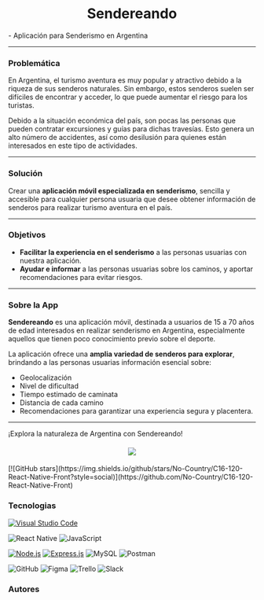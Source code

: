 <h1 align="center"> Sendereando</h1>
  - Aplicación para Senderismo en Argentina 



---

<h3> Problemática </h3>

En Argentina, el turismo aventura es muy popular y atractivo debido a la riqueza de sus senderos naturales. Sin embargo, estos senderos suelen ser difíciles de encontrar y acceder, lo que puede aumentar el riesgo para los turistas.

Debido a la situación económica del país, son pocas las personas que pueden contratar excursiones y guías para dichas travesías. Esto genera un alto número de accidentes, así como desilusión para quienes están interesados en este tipo de actividades.

---

<h3> Solución  </h3>

Crear una **aplicación móvil especializada en senderismo**, sencilla y accesible para cualquier persona usuaria que desee obtener información de senderos para realizar turismo aventura en el país.

---

<h3> Objetivos  </h3>

- **Facilitar la experiencia en el senderismo** a las personas usuarias con nuestra aplicación.
- **Ayudar e informar** a las personas usuarias sobre los caminos, y aportar recomendaciones para evitar riesgos.

---

<h3> Sobre la App </h3>

**Sendereando** es una aplicación móvil, destinada a usuarios de 15 a 70 años de edad interesados en realizar senderismo en Argentina, especialmente aquellos que tienen poco conocimiento previo sobre el deporte.

La aplicación ofrece una **amplia variedad de senderos para explorar**, brindando a las personas usuarias información esencial sobre:
- Geolocalización
- Nivel de dificultad
- Tiempo estimado de caminata
- Distancia de cada camino
- Recomendaciones para garantizar una experiencia segura y placentera.

---

¡Explora la naturaleza de Argentina con Sendereando!

  <h4 align="center">
   <img src="https://img.shields.io/badge/STATUS-EN%20DESAROLLO-green">
   </h4>
   [![GitHub stars](https://img.shields.io/github/stars/No-Country/C16-120-React-Native-Front?style=social)](https://github.com/No-Country/C16-120-React-Native-Front)



<h3> Tecnologias  </h3>

[![Visual Studio Code](https://img.shields.io/badge/Visual_Studio_Code-Editor-orange?logo=visual-studio-code&style=flat-square)](https://code.visualstudio.com/)

![React Native](https://img.shields.io/badge/React_Native-v0.64.2-green?logo=react&style=flat-square)
![JavaScript](https://img.shields.io/badge/JavaScript-ES6-yellow?logo=javascript&style=flat-square)


[![Node.js](https://img.shields.io/badge/Node.js-v14.18.1-green?logo=node.js&style=flat-square)](https://nodejs.org/)
[![Express.js](https://img.shields.io/badge/Express.js-v4.17.1-blue?logo=node.js&style=flat-square)](https://expressjs.com/)
![MySQL](https://img.shields.io/badge/MySQL-8.0-blue?logo=mysql&style=flat-square)
![Postman](https://img.shields.io/badge/Postman-Perfil-orange?logo=postman&style=flat-square)


![GitHub](https://img.shields.io/badge/GitHub-lightgrey?logo=github&style=flat-square)
![Figma](https://img.shields.io/badge/Figma-yellow?logo=figma&style=flat-square)
 ![Trello](https://img.shields.io/badge/Trello-blue?logo=trello&style=flat-square)
![Slack](https://img.shields.io/badge/Slack-purple?logo=slack&style=flat-square)

<h3> Autores </h3>


